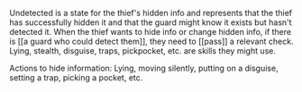 Undetected is a state for the thief's hidden info and represents that the thief has successfully hidden it and that the guard might know it exists but hasn't detected it. When the thief wants to hide info or change hidden info, if there is [[a guard who could detect them]], they need to [[pass]] a relevant check. Lying, stealth, disguise, traps, pickpocket, etc. are skills they might use.

Actions to hide information: Lying, moving silently, putting on a disguise, setting a trap, picking a pocket, etc.